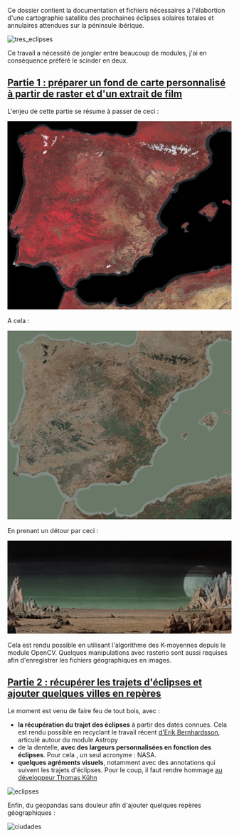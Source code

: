 Ce dossier contient la documentation et fichiers nécessaires à l'élabortion d'une cartographie satellite des prochaines éclipses solaires totales et annulaires attendues sur la péninsule ibérique.

![tres_eclipses](https://github.com/raphadasilva/blog_rdasilva/blob/master/geographie/tres_eclipses/data/eclipses_espana.jpg)

Ce travail a nécessité de jongler entre beaucoup de modules, j'ai en conséquence préféré le scinder en deux.

## [Partie 1 : préparer un fond de carte personnalisé à partir de raster et d'un extrait de film](https://github.com/raphadasilva/blog_rdasilva/blob/master/geographie/tres_eclipses/fond-carte_rasterio-cv2-kmeans.ipynb)

L'enjeu de cette partie se résume à passer de ceci :

![ir_espana](https://github.com/raphadasilva/blog_rdasilva/blob/master/geographie/tres_eclipses/data/espagne_r.jpg)

A cela :

![espana_pi](https://github.com/raphadasilva/blog_rdasilva/blob/master/geographie/tres_eclipses/data/espagne_16pi_r.jpg)

En prenant un détour par ceci :

![planete_interdite](https://github.com/raphadasilva/blog_rdasilva/blob/master/geographie/tres_eclipses/data/forbidden_planet.jpg)

Cela est rendu possible en utilisant l'algorithme des K-moyennes depuis le module OpenCV. Quelques manipulations avec rasterio sont aussi requises afin d'enregistrer les fichiers géographiques en images.

## [Partie 2 : récupérer les trajets d'éclipses et ajouter quelques villes en repères](https://github.com/raphadasilva/blog_rdasilva/blob/master/geographie/tres_eclipses/data-eclipse_astropy-geopandas.ipynb)

Le moment est venu de faire feu de tout bois, avec :
* **la récupération du trajet des éclipses** à partir des dates connues. Cela est rendu possible en recyclant le travail récent [d'Erik Bernhardsson](https://erikbern.com/2024/04/07/predicting-solar-eclipses-with-python), articulé autour du module Astropy
* de la dentelle, **avec des largeurs personnalisées en fonction des éclipses**. Pour cela , un seul acronyme : NASA.
* **quelques agréments visuels**, notamment avec des annotations qui suivent les trajets d'éclipses. Pour le coup, il faut rendre hommage [au développeur Thomas Kühn](https://stackoverflow.com/questions/19353576/curved-text-rendering-in-matplotlib)

![eclipses](https://github.com/raphadasilva/blog_rdasilva/blob/master/geographie/tres_eclipses/data/eclipsesp.png)

Enfin, du geopandas sans douleur afin d'ajouter quelques repères géographiques :

![ciudades](https://github.com/raphadasilva/blog_rdasilva/blob/master/geographie/tres_eclipses/data/ciudades.png)
